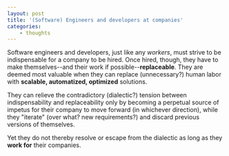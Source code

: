 ```yaml
--- 
layout: post 
title: '(Software) Engineers and developers at companies'
categories:
    - thoughts
---
```


Software engineers and developers, just like any _workers_, must strive to be indispensable for a company to be hired.
Once hired, though, they have to make themselves--and their work if possible--**replaceable**. 
They are deemed most valuable when they can replace (unnecessary?) human labor with **scalable, automatized, optimized** solutions.

They can relieve the contradictory (dialectic?) tension between indispensability and replaceability 
only by becoming a perpetual source of impetus for their company to move forward (in whichever direction),
while they "iterate" (over what? new requirements?) and discard previous versions of themselves.

Yet they do not thereby resolve or escape from the dialectic as long as they **work for** their companies.
